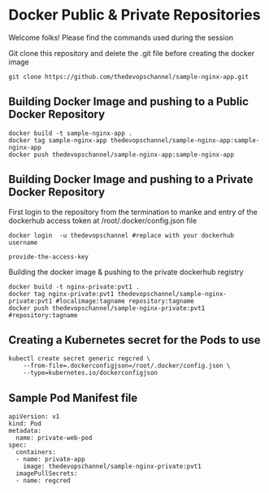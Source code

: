 
# Docker Public & Private Repositories

Welcome folks! Please find the commands used during the session

Git clone this repository and delete the .git file before creating the docker image

```
git clone https://github.com/thedevopschannel/sample-nginx-app.git
```
Building Docker Image and pushing to a Public Docker Repository 
------------
```
docker build -t sample-nginx-app .
docker tag sample-nginx-app thedevopschannel/sample-nginx-app:sample-nginx-app
docker push thedevopschannel/sample-nginx-app:sample-nginx-app
```

Building Docker Image and pushing to a Private Docker Repository 
-------------
First login to the repository from the termination to manke and entry of the dockerhub access token at /root/.docker/config.json file

```
docker login  -u thedevopschannel #replace with your dockerhub username

provide-the-access-key
```
Building the docker image & pushing to the private dockerhub registry
```
docker build -t nginx-private:pvt1 .
docker tag nginx-private:pvt1 thedevopschannel/sample-nginx-private:pvt1 #localimage:tagname repository:tagname
docker push thedevopschannel/sample-nginx-private:pvt1 #repository:tagname
```

Creating a Kubernetes secret for the Pods to use
------------
```
kubectl create secret generic regcred \
    --from-file=.dockerconfigjson=/root/.docker/config.json \
    --type=kubernetes.io/dockerconfigjson
```

Sample Pod Manifest file
--------------
```
apiVersion: v1
kind: Pod
metadata:
  name: private-web-pod
spec:
  containers:
  - name: private-app
    image: thedevopschannel/sample-nginx-private:pvt1
  imagePullSecrets:
  - name: regcred
```
